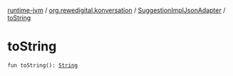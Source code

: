 [runtime-jvm](../../index.md) / [org.rewedigital.konversation](../index.md) / [SuggestionImplJsonAdapter](index.md) / [toString](./to-string.md)

# toString

`fun toString(): `[`String`](https://kotlinlang.org/api/latest/jvm/stdlib/kotlin/-string/index.html)